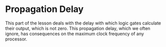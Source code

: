 # Propagation Delay

This part of the lesson deals with the delay with which logic gates calculate their output, which is not zero. This propagation delay, which we often ignore, has consequences on the maximum clock frequency of any processor.
<div id="sheas_container_1"><div style="width:100%; height:100%"><div class="loader"></div></div></div>

## Transcript 

When logic gates are studied, there are usually two different ways to communicate their functionality. 

One is the truth table, that is the complete list of outputs given the list of all the possible combinations of inputs. Some examples of this are the nand gate, the truth table of which shows the input only deactivating when the inputs are both on, or the xnor gate, whose output is active only when the two inputs have the same value. The other way of communicating functionality is the way we just used to describe the truth table of the first two gates without showing them in full, that is a functional description in plain english. This is often preferred for the sake of brevity with gates that have many possible inputs but a simple rule to calculate the output: this is the case of the incrementer chip here, which has 256 possible inputs, since the input port is 8 bits wide, but its output can simply be described as "the input plus one" for any given input. 

Whichever way the gates were described with, there is one further detail that is often omitted or quickly touched upon and not really cared about: the output of each gate is always calculated with a small but measurable delay with respect to the input variation. This is called propagation delay. Thankfully, this tool is granular enough to show us that. 

Inspect the inputs and the output of the nand gate and then pause the simulation. Zoom in on the monitors so that you can comfortably see each step. Now let us fiddle with the inputs and try to understand how many steps it takes to calculate the output given any input variation. It takes one step, and you can verify all the combinations by yourself. 

How 'long' one step is is rather unimportant, it might be one millisecond or one nanoseconds, for our purposes that is not important: it is the smallest time division of the engine of our simulator and might as well be the smallest time interval we can measure with a logic analyzer in the real world.

We can do the same with the xnor gate. We notice that sometimes the output takes five steps to propagate, as it is the case with inputs changing from zero zero to zero one, and sometimes six steps, as it is the case with inputs changing from zero zero to one one. We can therefore say that the propagation delay of the xnor is six steps. Why then is this value higher than the propagation delay of the nand gate? Let us remember that the nand gate is what is called a universal gate, which means that it can be used to synthetize any other logic gate, like this xnor here, that just so happens to be synthetized out of nands. The longer propagation delay of the xnor is therefore directly proportional to the complexity of its implementation in nand gates, and we have also verified it being variable with previous input. 

Let us spend two minutes for a qualitative analysis of how the inner structure of this xnor chip results in the propagation delay we observed. We see the inner structure being made of and, not and or gates. Internally the not is made of a single nand port with shortcircuited inputs, which means that its propagation delay is the same, one step. The and gate is made of two nand gates in series, so it is rather intuitive that its propagation delay will be two steps. The same can be said about the or gate, which has a maximum of two nand gates in series between any of the inputs and the output. The structure of the xnor gate is slightly more complex, but we only have to understand how to generalize the concept. Each input has two routes towards the output, one that is five steps long and one that is six steps long, as they both pass through a not gate, an or gate, an and gate and only one of the two passes through the first not gate. So without assumptions about the inputs, we can already say that the maximum delay of the xnor gate is six steps.

Let us now consider the incrementer. You can see inspecting it that its a rather complex circuit, so we expect it to have a rather high maximum propagation delay. How much exactly? Let us set its input in binary radix and try some values. Zero to one takes 12 steps. 11111110 to 11111111 takes 4 steps. 01111111 to 10000000 takes many steps.

The exact propagation delay of this chip will be asked to you as an exercise after the second part of this lesson. I invite you to notice that the carry of each full adder is given as input of the following full adder. You will be asked to reason about what that means for the total propagation delay and if given this structure the fact that one input of the adders is always one somehow changes the delay estimate. 